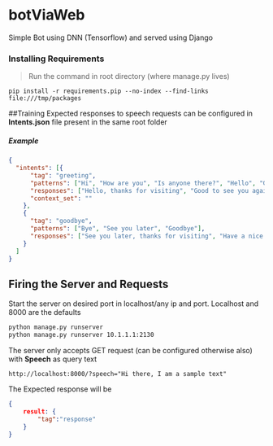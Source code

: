 # botViaWeb

Simple Bot using DNN (Tensorflow) and served using Django

### Installing Requirements
> Run the command in root directory (where manage.py lives)

`pip install -r requirements.pip --no-index --find-links file:///tmp/packages`

##Training
Expected responses to speech requests can be configured in **Intents.json** file present in the same root folder
##### Example
```json
{
  "intents": [{
      "tag": "greeting",
      "patterns": ["Hi", "How are you", "Is anyone there?", "Hello", "Good day"],
      "responses": ["Hello, thanks for visiting", "Good to see you again", "Hi there, how can I help?"],
      "context_set": ""
    },
    {
      "tag": "goodbye",
      "patterns": ["Bye", "See you later", "Goodbye"],
      "responses": ["See you later, thanks for visiting", "Have a nice day", "Bye! Come back again soon."]
    }
  ]
}
```
## Firing the Server and Requests
Start the server on desired port in localhost/any ip and port. Localhost and 8000 are the defaults
```bash
python manage.py runserver
python manage.py runserver 10.1.1.1:2130
```
The server only accepts GET request (can be configured otherwise also) with **Speech** as query text

`http://localhost:8000/?speech="Hi there, I am a sample text"`

The Expected response will be
```json
{
	result: {
		"tag":"response"
	}
}
```